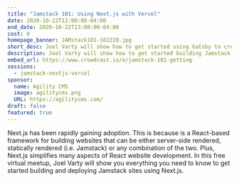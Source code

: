 ```yaml
---
title: "Jamstack 101: Using Next.js with Vercel"
date: 2020-10-22T12:00:00-04:00
end_date: 2020-10-22T13:00:00-04:00
cost: 0
homepage_banner: JAMstack101-102220.jpg
short_desc: Joel Varty will show how to get started using Gatsby to create blazing fast websites using the Jamstack.
description: Joel Varty will show how to get started building Jamstack websites using Gatsby connected to a headless CMS and deployed to Neltify.
embed_url: https://www.crowdcast.io/e/jamstack-101-getting
sessions:
  - jamstack-nextjs-vercel
sponsor:
  name: Agility CMS
  image: agilitycms.png
  URL: https://agilitycms.com/
draft: false
featured: true
---
```


Next.js has been rapidly gaining adoption. This is because is a React-based framework for building websites that can be either server-side rendered, statically rendered (i.e. Jamstack) or any combination of the two. Plus, Next.js simplifies many aspects of React website development. In this free virtual meetup, Joel Varty will show you everything you need to know to get started building and deploying Jamstack sites using Next.js.
